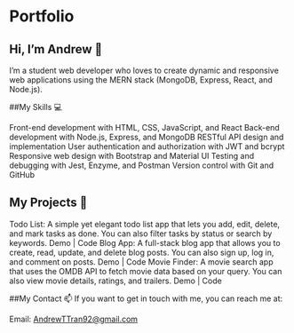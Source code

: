 # Portfolio
## Hi, I’m Andrew 👋
I’m a student web developer who loves to create dynamic and responsive web applications using the MERN stack (MongoDB, Express, React, and Node.js).

##My Skills 💻

Front-end development with HTML, CSS, JavaScript, and React
Back-end development with Node.js, Express, and MongoDB
RESTful API design and implementation
User authentication and authorization with JWT and bcrypt
Responsive web design with Bootstrap and Material UI
Testing and debugging with Jest, Enzyme, and Postman
Version control with Git and GitHub


## My Projects 🚀

Todo List: A simple yet elegant todo list app that lets you add, edit, delete, and mark tasks as done. You can also filter tasks by status or search by keywords. Demo | Code
Blog App: A full-stack blog app that allows you to create, read, update, and delete blog posts. You can also sign up, log in, and comment on posts. Demo | Code
Movie Finder: A movie search app that uses the OMDB API to fetch movie data based on your query. You can also view movie details, ratings, and trailers. Demo | Code


##My Contact 📫
If you want to get in touch with me, you can reach me at:

Email: AndrewTTran92@gmail.com
